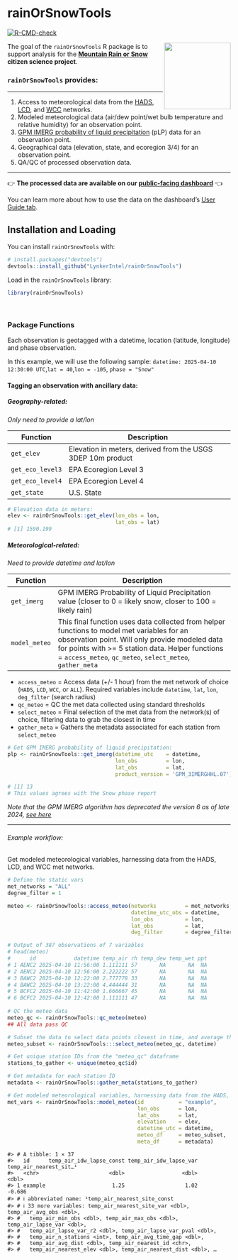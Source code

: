 
<!-- README.md is generated from README.Rmd. Please edit that file -->

# rainOrSnowTools

<!-- badges: start -->

[![R-CMD-check](https://github.com/SnowHydrology/rainOrSnowTools/actions/workflows/R-CMD-check.yaml/badge.svg)](https://github.com/SnowHydrology/rainOrSnowTools/actions/workflows/R-CMD-check.yaml)

<!-- badges: end -->

<img src="https://www.dri.edu/wp-content/uploads/badge.png" align="right" width="150"/>

The goal of the `rainOrSnowTools` R package is to support analysis for
the [**Mountain Rain or Snow**](https://www.rainorsnow.org/) **citizen
science project**.

### `rainOrSnowTools` provides:

------------------------------------------------------------------------

1.  Access to meteorological data from the
    [HADS](https://hads.ncep.noaa.gov/),
    [LCD](https://www.ncei.noaa.gov/products/land-based-station/local-climatological-data),
    and [WCC](https://www.nrcs.usda.gov/wps/portal/wcc/home/) networks.
2.  Modeled meteorological data (air/dew point/wet bulb temperature and
    relative humidity) for an observation point.
3.  [GPM IMERG probability of liquid
    precipitation](https://gpm.nasa.gov/data/imerg) (pLP) data for an
    observation point.
4.  Geographical data (elevation, state, and ecoregion 3/4) for an
    observation point.
5.  QA/QC of processed observation data.

------------------------------------------------------------------------

:point_right: **The processed data are available on our [public-facing
dashboard](https://rainorsnowmaps.com/)** :point_left:

You can learn more about how to use the data on the dashboard’s [User
Guide tab](https://rainorsnowmaps.com/obs).

## Installation and Loading

You can install `rainOrSnowTools` with:

``` r
# install.packages("devtools")
devtools::install_github("LynkerIntel/rainOrSnowTools")
```

Load in the `rainOrSnowTools` library:

``` r
library(rainOrSnowTools)
```

<br>

### Package Functions

Each observation is geotagged with a datetime, location (latitude,
longitude) and phase observation.

In this example, we will use the following sample:
`datetime: 2025-04-10 12:30:00 UTC`,`lat = 40`,`lon = -105`,
`phase = "Snow"`

#### Tagging an observation with ancillary data:

##### Geography-related:

*Only need to provide a lat/lon*

| **Function**     | **Description**                                             |
|------------------|-------------------------------------------------------------|
| `get_elev`       | Elevation in meters, derived from the USGS 3DEP 10m product |
| `get_eco_level3` | EPA Ecoregion Level 3                                       |
| `get_eco_level4` | EPA Ecoregion Level 4                                       |
| `get_state`      | U.S. State                                                  |

``` r
# Elevation data in meters:
elev <- rainOrSnowTools::get_elev(lon_obs = lon,
                                  lat_obs = lat)
# [1] 1590.199
```

##### Meteorological-related:

*Need to provide datetime and lat/lon*

| **Function**  | **Description**                                                                                                                                                                                                                                                |
|---------------|----------------------------------------------------------------------------------------------------------------------------------------------------------------------------------------------------------------------------------------------------------------|
| `get_imerg`   | GPM IMERG Probability of Liquid Precipitation value (closer to 0 = likely snow, closer to 100 = likely rain)                                                                                                                                                   |
| `model_meteo` | This final function uses data collected from helper functions to model met variables for an observation point. Will only provide modeled data for points with \>= 5 station data. Helper functions = `access_meteo`, `qc_meteo`, `select_meteo`, `gather_meta` |

- `access_meteo` = Access data (+/- 1 hour) from the met network of
  choice (`HADS`, `LCD`, `WCC`, or `ALL`). Required variables include
  `datetime`, `lat`, `lon`, `deg_filter` (search radius)
- `qc_meteo` = QC the met data collected using standard thresholds
- `select_meteo` = Final selection of the met data from the network(s)
  of choice, filtering data to grab the closest in time
- `gather_meta` = Gathers the metadata associated for each station from
  `select_meteo`

``` r
# Get GPM IMERG probability of liquid precipitation:
plp <- rainOrSnowTools::get_imerg(datetime_utc    = datetime,
                                  lon_obs         = lon,
                                  lat_obs         = lat,
                                  product_version = 'GPM_3IMERGHHL.07')

# [1] 13
# This values agrees with the Snow phase report
```

*Note that the GPM IMERG algorithm has deprecated the version 6 as of
late 2024, [see
here](https://gpm.nasa.gov/resources/documents/imerg-v07-release-notes)*

------------------------------------------------------------------------

###### Example workflow:

Get modeled meteorological variables, harnessing data from the HADS,
LCD, and WCC met networks.

``` r
# Define the static vars
met_networks = "ALL"
degree_filter = 1

meteo <- rainOrSnowTools::access_meteo(networks         = met_networks,
                                       datetime_utc_obs = datetime,
                                       lon_obs          = lon,
                                       lat_obs          = lat,
                                       deg_filter       = degree_filter)

# Output of 387 observations of 7 variables
# head(meteo)
#      id            datetime temp_air rh temp_dew temp_wet ppt
# 1 AENC2 2025-04-10 11:56:00 1.111111 57       NA       NA  NA
# 2 AENC2 2025-04-10 12:56:00 2.222222 57       NA       NA  NA
# 3 BAWC2 2025-04-10 12:22:00 2.777778 33       NA       NA  NA
# 4 BAWC2 2025-04-10 13:22:00 4.444444 31       NA       NA  NA
# 5 BCFC2 2025-04-10 11:42:00 1.666667 45       NA       NA  NA
# 6 BCFC2 2025-04-10 12:42:00 1.111111 47       NA       NA  NA
 
# QC the meteo data
meteo_qc <- rainOrSnowTools::qc_meteo(meteo)
## All data pass QC

# Subset the data to select data points closest in time, and average the measured value
meteo_subset <- rainOrSnowTools:::select_meteo(meteo_qc, datetime)

# Get unique station IDs from the "meteo_qc" dataframe
stations_to_gather <- unique(meteo_qc$id)

# Get metadata for each station ID
metadata <- rainOrSnowTools::gather_meta(stations_to_gather)

# Get modeled meteorological variables, harnessing data from the HADS, LCD, and WCC met networks
met_vars <- rainOrSnowTools::model_meteo(id           = "example",
                                         lon_obs      = lon,
                                         lat_obs      = lat,
                                         elevation    = elev,
                                         datetime_utc = datetime,
                                         meteo_df     = meteo_subset,
                                         meta_df      = metadata)
```

    #> # A tibble: 1 × 37
    #>   id      temp_air_idw_lapse_const temp_air_idw_lapse_var temp_air_nearest_sit…¹
    #>   <chr>                      <dbl>                  <dbl>                  <dbl>
    #> 1 example                     1.25                   1.02                 -0.686
    #> # ℹ abbreviated name: ¹​temp_air_nearest_site_const
    #> # ℹ 33 more variables: temp_air_nearest_site_var <dbl>, temp_air_avg_obs <dbl>,
    #> #   temp_air_min_obs <dbl>, temp_air_max_obs <dbl>, temp_air_lapse_var <dbl>,
    #> #   temp_air_lapse_var_r2 <dbl>, temp_air_lapse_var_pval <dbl>,
    #> #   temp_air_n_stations <int>, temp_air_avg_time_gap <dbl>,
    #> #   temp_air_avg_dist <dbl>, temp_air_nearest_id <chr>,
    #> #   temp_air_nearest_elev <dbl>, temp_air_nearest_dist <dbl>, …
